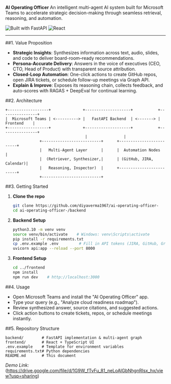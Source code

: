 **AI Operating Officer**
An intelligent multi-agent AI system built for Microsoft Teams to accelerate strategic decision-making through seamless retrieval, reasoning, and automation.

![Built with FastAPI](https://img.shields.io/badge/Built%20with-FastAPI-blue) ![React](https://img.shields.io/badge/Frontend-React-informational)

---

##1. Value Proposition

* **Strategic Insights**: Synthesizes information across text, audio, slides, and code to deliver board-room–ready recommendations.
* **Persona-Accurate Delivery**: Answers in the voice of executives (CEO, CTO, Head of Product) with transparent source attribution.
* **Closed-Loop Automation**: One-click actions to create GitHub repos, open JIRA tickets, or schedule follow-up meetings via Graph API.
* **Explain & Improve**: Exposes its reasoning chain, collects feedback, and auto-scores with RAGAS + DeepEval for continual learning.

##2. Architecture

```plaintext
+------------------+              +--------------------+           +----------------+
|  Microsoft Teams | <----------> |   FastAPI Backend  | <-------> |    Frontend    |
+------------------+              +--------------------+           +----------------+
                                   |                |       
               +--------------------------+      +-------------------------+
               |   Multi-Agent Layer      |      |  Automation Nodes       |
               |  (Retriever, Synthesizer,|      | (GitHub, JIRA, Calendar)|
               |   Reasoning, Inspector)  |      +-------------------------+ 
               +--------------------------+   
```

##3. Getting Started

1. **Clone the repo**

   ```bash
   git clone https://github.com/diyaverma1967/ai-operating-officer-
   cd ai-operating-officer-/backend
   ```
2. **Backend Setup**

   ```bash
   python3.10 -m venv venv
   source venv/bin/activate    # Windows: venv\Scripts\activate
   pip install -r requirements.txt
   cp .env.example .env         # Fill in API tokens (JIRA, GitHub, Graph)
   uvicorn api:app --reload --port 8000
   ```
3. **Frontend Setup**

   ```bash
   cd ../frontend
   npm install
   npm run dev    # http://localhost:3000
   ```

##4. Usage

* Open Microsoft Teams and install the "AI Operating Officer" app.
* Type your query (e.g., "Analyze cloud readiness roadmap").
* Review synthesized answer, source citations, and suggested actions.
* Click action buttons to create tickets, repos, or schedule meetings instantly.

##5. Repository Structure

```
backend/        # FastAPI implementation & multi-agent graph
frontend/       # React + TypeScript UI
.env.example    # Template for environment variables
requirements.txt# Python dependencies
README.md       # This document
```

*Demo Link:* (https://drive.google.com/file/d/1G9W_fTvFu_81_neLoAlGbNhgnRIsx_hx/view?usp=sharing) 

